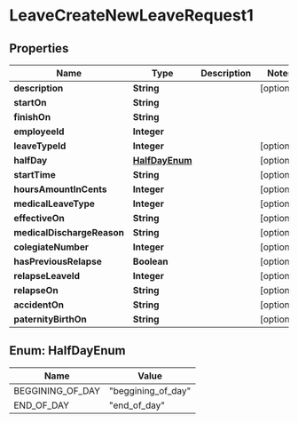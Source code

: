 

# LeaveCreateNewLeaveRequest1


## Properties

| Name | Type | Description | Notes |
|------------ | ------------- | ------------- | -------------|
|**description** | **String** |  |  [optional] |
|**startOn** | **String** |  |  |
|**finishOn** | **String** |  |  |
|**employeeId** | **Integer** |  |  |
|**leaveTypeId** | **Integer** |  |  [optional] |
|**halfDay** | [**HalfDayEnum**](#HalfDayEnum) |  |  [optional] |
|**startTime** | **String** |  |  [optional] |
|**hoursAmountInCents** | **Integer** |  |  [optional] |
|**medicalLeaveType** | **Integer** |  |  [optional] |
|**effectiveOn** | **String** |  |  [optional] |
|**medicalDischargeReason** | **String** |  |  [optional] |
|**colegiateNumber** | **Integer** |  |  [optional] |
|**hasPreviousRelapse** | **Boolean** |  |  [optional] |
|**relapseLeaveId** | **Integer** |  |  [optional] |
|**relapseOn** | **String** |  |  [optional] |
|**accidentOn** | **String** |  |  [optional] |
|**paternityBirthOn** | **String** |  |  [optional] |



## Enum: HalfDayEnum

| Name | Value |
|---- | -----|
| BEGGINING_OF_DAY | &quot;beggining_of_day&quot; |
| END_OF_DAY | &quot;end_of_day&quot; |



